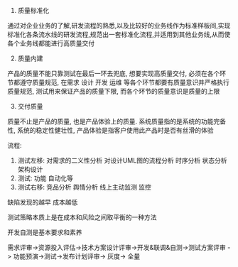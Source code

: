 1. 质量标准化

通过对企业业务的了解,研发流程的熟悉,以及比较好的业务线作为标准样板间,实现标准化各条流水线的研发流程,规范出一套标准化流程,并适用到其他业务线,从而使各个业务线都能进行高质量交付

2. 质量内建

产品的质量不能只靠测试在最后一环去兜底, 想要实现高质量交付, 必须在各个环节都遵守质量规范, 在需求 设计 开发 运维 等各个环节都要有质量意识并严格执行质量规范, 测试用来保证产品的质量下限, 而各个环节的质量意识是质量的上限

3. 交付质量

质量不止是产品的质量, 也是产品体验上的质量. 系统质量指的是系统的功能完备性, 系统的稳定性健壮性, 产品体验是指客户使用此产品时是否有丝滑的体验


流程:

1. 测试左移: 对需求的二义性分析 对设计UML图的流程分析 时序分析 状态分析 架构设计
2. 测试: 功能 自动化等
3. 测试右移: 竞品分析 舆情分析 线上主动监测 监控

缺陷发现的越早 成本越低

测试策略本质上是在成本和风险之间取平衡的一种方法

开发自测是基本要求和素养

需求评审->资源投入评估->技术方案设计评审->开发&联调&自测->测试方案评审 -> 功能预演->测试->发布计划评审-> 灰度-> 全量

